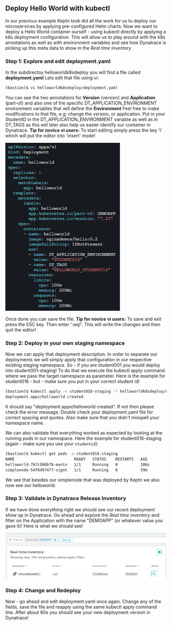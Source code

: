 ## Deploy Hello World with kubectl

In our previous example Keptn took did all the work for us to deploy our microservices by applying pre-configured Helm charts.
Now we want to deploy a Hello World container ourself - using kubectl directly by applying a k8s deployment configuration.
This will allow us to play around with the k8s annotations as well as with environment variables and see how Dynatrace is picking up this meta data to show in the *Real time inventory*

### Step 1: Explore and edit deployment.yaml

In the subdirectoy helloworldk8sdeploy you will find a file called **deployment.yaml**
Lets edit that file using vi:
```bash
(bastion)$ vi helloworldk8sdeploy/deployment.yaml
```

You can see the two annotations for **Version** (version) and **Application** (part-of) and also one of the specific DT_APPLICATION_ENVIRONMENT environment variables that will define the **Environment**
Feel free to make modifications to that file, e.g: change the version, or application. Put in your StudentID in the DT_APPLICATION_ENVIRONMENT variable as well as in DT_TAGS as this will later also help us easier identify our container in Dynatrace.
**Tip for novice vi users:** To start editing simply press the key 'i' which will put the editor into 'insert' mode!

![](../../../assets/images/04_helloworld_deployment_yaml.png)

Once done you can save the file.
**Tip for novice vi users:** To save and exit press the ESC key. Then enter ':wq!'. This will write the changes and then quit the editor!

### Step 2: Deploy in your own staging namespace

Now we can apply that deployment description. In order to separate our deployments we will simply apply that configuration in our respective existing staging namespace. So - if you are student001 you would deploy into student001-staging! 
To do that we execute the kubectl apply command where we pass the target namespace as parameter. Here is the example for student016 - but - make sure you put in your correct student id!

```bash
(bastion)$ kubectl apply -n student016-staging -f helloworldk8sdeploy/deployment.yaml
deployment.apps/helloworld created
```

It should say "deployment.apps/helloworld created". If not then please check the error message. Double check your deployment.yaml file for correct spacing and quotes. Also make sure that you didn't misspell your namespace name.

We can also validate that everything worked as expected by looking at the running pods in our namespace. Here the example for student016-staging (again - make sure you use your `studentid`):
```bash
(bastion)$ kubectl get pods -n student016-staging
NAME                          READY   STATUS    RESTARTS   AGE
helloworld-7b7c586b78-mxntv   1/1     Running   0          106s
simplenode-54f6d97477-vjgnt   1/1     Running   0          59m
```

We see that besides our simplenode that was deployed by Keptn we also now see our helloworld.

### Step 3: Validate in Dynatrace Release Inventory

If we have done everything right we should see our recent deployment show up in Dynatrace. Go ahead and explore the *Real time inventory* and filter on the Application with the name "DEMOAPP" (or whatever value you gave it)!
Here is what we should see!

![](../../../assets/images/04_helloworld_release_inventory.png)

### Step 4: Change and Redeploy

Now - go ahead and edit deployment.yaml once again. Change any of the fields, save the file and reapply using the same kubectl apply command line.
After about 60s you should see your new deployment version in Dynatrace!